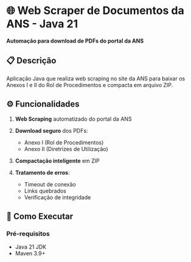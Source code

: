 # 🌐 Web Scraper de Documentos da ANS - Java 21

**Automação para download de PDFs do portal da ANS**

## 📋 Descrição
Aplicação Java que realiza web scraping no site da ANS para baixar os Anexos I e II do Rol de Procedimentos e compacta em arquivo ZIP.

## ⚙️ Funcionalidades
1. **Web Scraping** automatizado do portal da ANS

2. **Download seguro** dos PDFs:
   - Anexo I (Rol de Procedimentos)
   - Anexo II (Diretrizes de Utilização)

3. **Compactação inteligente** em ZIP

4. **Tratamento de erros**:
   - Timeout de conexão
   - Links quebrados
   - Verificação de integridade

## 🚀 Como Executar
### Pré-requisitos
- Java 21 JDK
- Maven 3.9+
